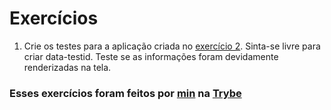 # Exercícios

1. Crie os testes para a aplicação criada no [exercício 2](https://github.com/JonathanRei5/trybe-exercicios/tree/main/modulo-02-desenvolvimento-front-end/bloco-15-gerenciamento-de-estado-com-redux/dia-02-usando-o-redux-no-react/react-com-redux-intro/componentes-de-classe/exercicio-2). Sinta-se livre para criar data-testid. Teste se as informações foram devidamente renderizadas na tela.

### Esses exercícios foram feitos por [min](https://www.linkedin.com/in/jonathanrei5/) na [Trybe](https://www.betrybe.com/)
